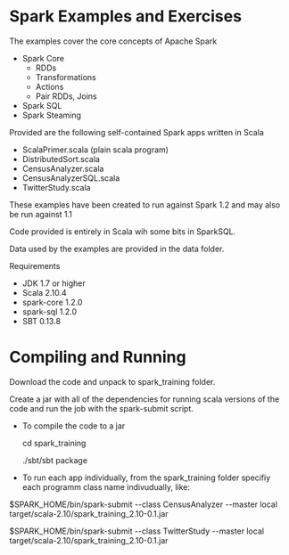 Spark Examples and Exercises
===============
The examples cover the core concepts of Apache Spark
* Spark Core
  - RDDs
  - Transformations
  - Actions
  - Pair RDDs, Joins
* Spark SQL
* Spark Steaming

Provided are the following self-contained Spark apps written in Scala
* ScalaPrimer.scala (plain scala program)
* DistributedSort.scala
* CensusAnalyzer.scala
* CensusAnalyzerSQL.scala
* TwitterStudy.scala


These examples have been created to run against Spark 1.2 and may also be run against 1.1

Code provided is entirely in Scala wih some bits in SparkSQL.

Data used by the examples are provided in the data folder.

Requirements
* JDK 1.7 or higher
* Scala 2.10.4
* spark-core 1.2.0
* spark-sql 1.2.0
* SBT 0.13.8

Compiling and Running
===
Download the code and unpack to spark_training folder.

Create a jar with all of the dependencies for running scala versions of the code and run the job with the spark-submit script.
* To compile the code to a jar

  cd spark_training

  ./sbt/sbt package

* To run each app individually, from the spark_training folder specifiy each programm class name indivudually, like:

$SPARK_HOME/bin/spark-submit --class CensusAnalyzer --master local target/scala-2.10/spark_training_2.10-0.1.jar

$SPARK_HOME/bin/spark-submit --class TwitterStudy --master local target/scala-2.10/spark_training_2.10-0.1.jar




